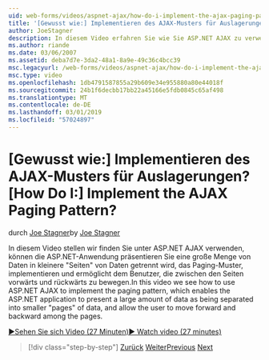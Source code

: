 ```yaml
---
uid: web-forms/videos/aspnet-ajax/how-do-i-implement-the-ajax-paging-pattern
title: '[Gewusst wie:] Implementieren des AJAX-Musters für Auslagerungen? | Microsoft-Dokumentation'
author: JoeStagner
description: In diesem Video erfahren Sie wie Sie ASP.NET AJAX zu verwenden, um das Paging-Muster, implementieren die ASP.NET-Anwendung eine große Datenmenge Bein stellen dadurch...
ms.author: riande
ms.date: 03/06/2007
ms.assetid: deba7d7e-3da2-48a1-8a9e-49c36c4bcc39
msc.legacyurl: /web-forms/videos/aspnet-ajax/how-do-i-implement-the-ajax-paging-pattern
msc.type: video
ms.openlocfilehash: 1db4791587855a29b609e34e955880a80e44018f
ms.sourcegitcommit: 24b1f6decbb17bb22a45166e5fdb0845c65af498
ms.translationtype: MT
ms.contentlocale: de-DE
ms.lasthandoff: 03/01/2019
ms.locfileid: "57024897"
---
```

<a name="how-do-i-implement-the-ajax-paging-pattern"></a><span data-ttu-id="c963e-104">[Gewusst wie:] Implementieren des AJAX-Musters für Auslagerungen?</span><span class="sxs-lookup"><span data-stu-id="c963e-104">[How Do I:] Implement the AJAX Paging Pattern?</span></span>
====================
<span data-ttu-id="c963e-105">durch [Joe Stagner](https://github.com/JoeStagner)</span><span class="sxs-lookup"><span data-stu-id="c963e-105">by [Joe Stagner](https://github.com/JoeStagner)</span></span>

<span data-ttu-id="c963e-106">In diesem Video stellen wir finden Sie unter ASP.NET AJAX verwenden, können die ASP.NET-Anwendung präsentieren Sie eine große Menge von Daten in kleinere "Seiten" von Daten getrennt wird, das Paging-Muster, implementieren und ermöglicht dem Benutzer, die zwischen den Seiten vorwärts und rückwärts zu bewegen.</span><span class="sxs-lookup"><span data-stu-id="c963e-106">In this video we see how to use ASP.NET AJAX to implement the paging pattern, which enables the ASP.NET application to present a large amount of data as being separated into smaller "pages" of data, and allow the user to move forward and backward among the pages.</span></span>

[<span data-ttu-id="c963e-107">&#9654;Sehen Sie sich Video (27 Minuten)</span><span class="sxs-lookup"><span data-stu-id="c963e-107">&#9654; Watch video (27 minutes)</span></span>](https://channel9.msdn.com/Blogs/ASP-NET-Site-Videos/how-do-i-implement-the-ajax-paging-pattern)

> [!div class="step-by-step"]
> <span data-ttu-id="c963e-108">[Zurück](how-do-i-implement-the-predictive-fetch-pattern-for-ajax.md)
> [Weiter](how-do-i-implement-the-ajax-incremental-page-display-pattern.md)</span><span class="sxs-lookup"><span data-stu-id="c963e-108">[Previous](how-do-i-implement-the-predictive-fetch-pattern-for-ajax.md)
[Next](how-do-i-implement-the-ajax-incremental-page-display-pattern.md)</span></span>
